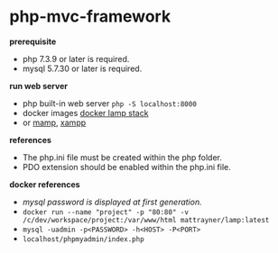 # php-mvc-framework

__prerequisite__

 - php 7.3.9 or later is required.
 - mysql 5.7.30 or later is required.

__run web server__

 - php built-in web server `php -S localhost:8000`
 - docker images [docker lamp stack](https://hub.docker.com/r/mattrayner/lamp 'docker hub')
 - or [mamp](https://www.mamp.info/ 'mamp'), [xampp](https://www.apachefriends.org/ 'xampp')

__references__

 - The php.ini file must be created within the php folder.
 - PDO extension should be enabled within the php.ini file.

__docker references__

 - _mysql password is displayed at first generation._
 - `docker run --name "project" -p "80:80" -v /c/dev/workspace/project:/var/www/html mattrayner/lamp:latest`
 - `mysql -uadmin -p<PASSWORD> -h<HOST> -P<PORT>`
 - `localhost/phpmyadmin/index.php`
